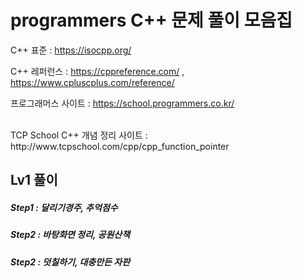 # programmers C++ 문제 풀이 모음집
C++ 표준 : https://isocpp.org/ 
<br/>

C++ 레퍼런스 : https://cppreference.com/     ,     https://www.cpluscplus.com/reference/
<br/>

프로그래머스 사이트 : https://school.programmers.co.kr/

<br/>
TCP School C++ 개념 정리 사이트 : http://www.tcpschool.com/cpp/cpp_function_pointer

## Lv1 풀이  <br/>
##### Step1 : 달리기경주, 추억점수
##### Step2 : 바탕화면 정리, 공원산책
##### Step2 : 덧칠하기, 대충만든 자판



